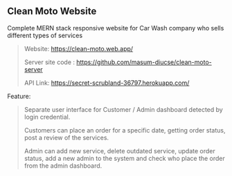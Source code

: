## Clean Moto Website
Complete MERN stack responsive website for Car Wash company who sells different types of services
> Website: https://clean-moto.web.app/
> 
> Server site code : https://github.com/masum-diucse/clean-moto-server
> 
>API Link: https://secret-scrubland-36797.herokuapp.com/
 

Feature:
> Separate user interface for Customer / Admin dashboard detected by login credential.
> 
> Customers can place an order for a specific date, getting order status, post a review of the services.
> 
> Admin can add new service, delete outdated service, update order status, add a new admin to the system and check who place the order from the admin dashboard.
